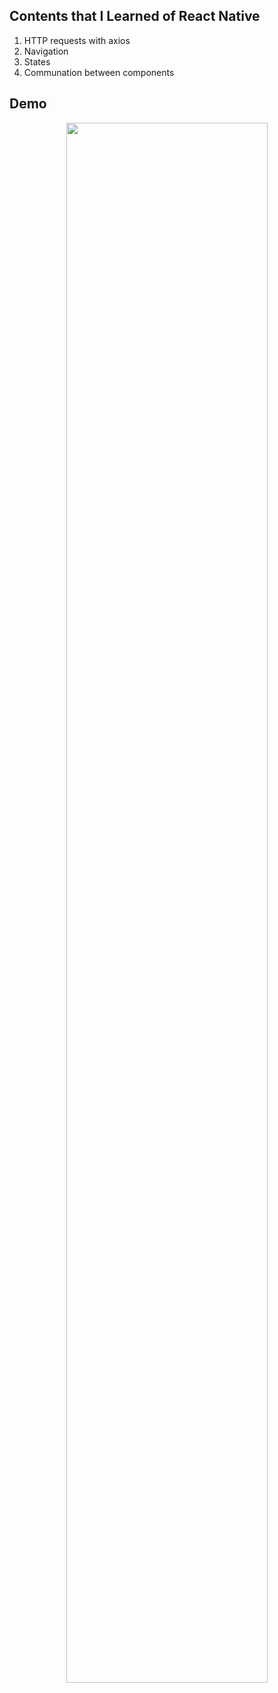 ## Contents that I Learned  of React Native
1. HTTP requests with axios
2.  Navigation
3.  States
4. Communation between components

## Demo
<div align="center">
<img src="media/AppDemo.gif" width="80%"/> 
</div>
<br>
